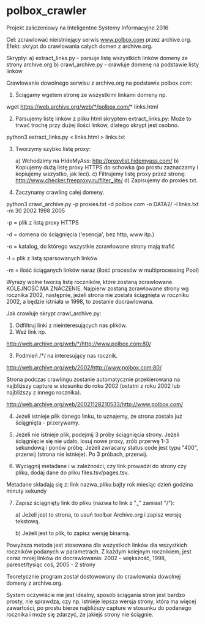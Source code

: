 # polbox_crawler

Projekt zaliczeniowy na Inteligentne Systemy Informacyjne 2016

Cel: zcrawlować nieistniejący serwis www.polbox.com przez archive.org.
Efekt: skrypt do crawlowania całych domen z archive.org.

Skrypty:
a) extract_links.py - parsuje listę wszystkich linków domeny ze strony archive.org
b) crawl_archive.py - crawluje domenę na podstawie listy linków

Crawlowanie dowolnego serwisu z archive.org na podstawie polbox.com:

1) Ściągamy wgetem stronę ze wszystkimi linkami domeny np.

wget https://web.archive.org/web/*/polbox.com/* links.html

2) Parsujemy listę linków z pliku html skryptem extract_links.py:
Może to trwać trochę przy dużej ilości linków, dlatego skrypt jest osobno.

python3 extract_links.py < links.html > links.txt

3) Tworzymy szybko listę proxy:

	a) Wchodzimy na HideMyAss:
	http://proxylist.hidemyass.com/
	b) Kopiujemy dużą listę proxy HTTPS do schowka (po prostu zaznaczamy i kopiujemy wszystko, jak leci).
	c) Filtrujemy listę proxy przez stronę:
	http://www.checker.freeproxy.ru/filter_lite/
	d) Zapisujemy do proxies.txt.

4) Zaczynamy crawling całej domeny.

python3 crawl_archive.py -p proxies.txt -d polbox.com -o DATA2/ -l links.txt -m 30 2002 1998 2005

-p = plik z listą proxy HTTPS

-d = domena do ściągnięcia ('esencja', bez http, www itp.)

-o = katalog, do którego wszystkie zcrawlowane strony mają trafić

-l = plik z listą sparsowanych linków

-m = ilość ściąganych linków naraz (ilość procesów w multiprocessing Pool)

Wyrazy wolne tworzą listę roczników, które zostaną zcrawlowane. KOLEJNOŚĆ MA ZNACZENIE. Najpierw zostaną zcrawlowane strony wg rocznika 2002, następnie, jeżeli strona nie została ściągnięta w roczniku 2002, a będzie istniała w 1998, to zostanie docrawlowana. 

Jak crawluje skrypt crawl_archive.py:

1) Odfiltruj linki z nieinteresujących nas plików.
2) Weź link np.

http://web.archive.org/web/*/http://www.polbox.com:80/

3) Podmień /*/ na interesujący nas rocznik.

http://web.archive.org/web/2002/http://www.polbox.com:80/

Strona podczas crawlingu zostanie automatycznie przekierowana na najbliższy capture w stosunku do roku 2002 (ostatni z roku 2002 lub najbliższy z innego rocznika).

http://web.archive.org/web/20021128210533/http://www.polbox.com/

4) Jeżeli istnieje plik danego linku, to uznajemy, że strona została już ściągnięta - przerywamy.

5) Jeżeli nie istnieje plik, podejmij 3 próby ściągnięcia strony.
Jeżeli ściągnięcie się nie udało, losuj nowe proxy, 
zrób przerwę 1-3 sekundową i ponów próbę. 
Jeżeli zwracany status code jest typu "400", przerwij (strona nie istnieje).
Po 3 próbach, przerwij.

6) Wyciągnij metadane i w zależności, czy link prowadzi do strony czy pliku, dodaj dane do pliku files.tsv/pages.tsv.

Metadane składają się z:
link nazwa_pliku bajty rok miesiąc dzień godzina minuty sekundy

7) Zapisz ściągnięty link do pliku (nazwa to link z "_" zamiast "/"):

	a) Jeżeli jest to strona, to usuń toolbar Archive.org i zapisz wersję tekstową.


	b) Jeżeli jest to plik, to zapisz wersję binarną.

Powyższa metoda jest stosowana dla wszystkich linków dla wszystkich roczników podanych w parametrach. Z każdym kolejnym rocznikiem, jest coraz mniej linków do docrawlowania:
2002 - większość, 1998, pareset/tysiąc coś, 2005 - 2 strony

Teoretycznie program został dostowowany do crawlowania dowolnej domeny z archive.org.

System oczywiście nie jest idealny, sposób ściągania stron jest bardzo prosty, nie sprawdza, czy np. istnieje lepsza wersja strony, która ma więcej zawartości, po prostu bierze najbliższy capture w stosunku do podanego rocznika i może się zdarzyć, że jakiejś strony nie ściągnie.
